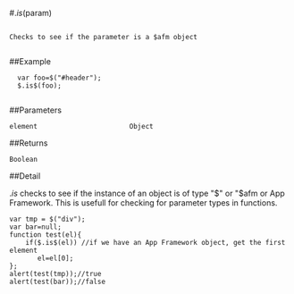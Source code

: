 #$.is$(param)

```

Checks to see if the parameter is a $afm object
  
```

##Example

```
  var foo=$("#header");
  $.is$(foo);
  
```


##Parameters

```
element                       Object

```

##Returns

```
Boolean                       
```

##Detail

$.is$ checks to see if the instance of an object is of type "$" or "$afm or App Framework.  This is usefull for checking for parameter types in functions.

```
var tmp = $("div");
var bar=null;
function test(el){
	if($.is$(el)) //if we have an App Framework object, get the first element
	   el=el[0];
};
alert(test(tmp));//true
alert(test(bar));//false
```

